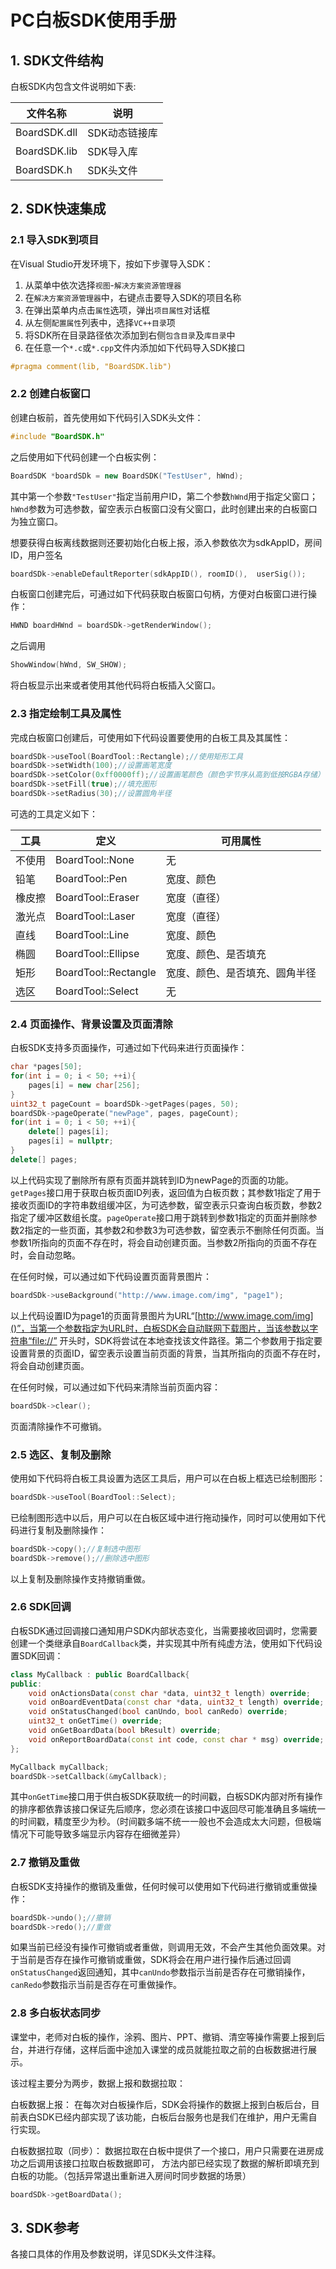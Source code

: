 # PC白板SDK使用手册
## 1. SDK文件结构
白板SDK内包含文件说明如下表:

|文件名称|说明|
|---|---|
|BoardSDK.dll|SDK动态链接库|
|BoardSDK.lib|SDK导入库|
|BoardSDK.h|SDK头文件|

## 2. SDK快速集成
### 2.1 导入SDK到项目
在Visual Studio开发环境下，按如下步骤导入SDK：

1. 从菜单中依次选择`视图`-`解决方案资源管理器`
2. 在`解决方案资源管理器`中，右键点击要导入SDK的项目名称
3. 在弹出菜单内点击`属性`选项，弹出`项目属性`对话框
4. 从左侧`配置属性`列表中，选择`VC++目录`项
5. 将SDK所在目录路径依次添加到右侧`包含目录`及`库目录`中
6. 在任意一个`*.c`或`*.cpp`文件内添加如下代码导入SDK接口

```C++
#pragma comment(lib, "BoardSDK.lib")
```

### 2.2 创建白板窗口
创建白板前，首先使用如下代码引入SDK头文件：

```C++
#include "BoardSDK.h"
```

之后使用如下代码创建一个白板实例：

```C++
BoardSDK *boardSDk = new BoardSDK("TestUser", hWnd);
```

其中第一个参数`"TestUser"`指定当前用户ID，第二个参数`hWnd`用于指定父窗口；`hWnd`参数为可选参数，留空表示白板窗口没有父窗口，此时创建出来的白板窗口为独立窗口。

想要获得白板离线数据则还要初始化白板上报，添入参数依次为sdkAppID，房间ID，用户签名
```C++
boardSDk->enableDefaultReporter(sdkAppID(), roomID(),  userSig());
```

白板窗口创建完后，可通过如下代码获取白板窗口句柄，方便对白板窗口进行操作：

```C++
HWND boardHWnd = boardSDk->getRenderWindow();
```

之后调用

```C++
ShowWindow(hWnd, SW_SHOW);
```

将白板显示出来或者使用其他代码将白板插入父窗口。




### 2.3 指定绘制工具及属性
完成白板窗口创建后，可使用如下代码设置要使用的白板工具及其属性：

```C++
boardSDk->useTool(BoardTool::Rectangle);//使用矩形工具
boardSDk->setWidth(100);//设置画笔宽度
boardSDk->setColor(0xff0000ff);//设置画笔颜色（颜色字节序从高到低按RGBA存储）
boardSDk->setFill(true);//填充图形
boardSDk->setRadius(30);//设置圆角半径
```

可选的工具定义如下：

|工具|定义|可用属性|
|---|---|---|
|不使用|BoardTool::None|无|
|铅笔|BoardTool::Pen|宽度、颜色|
|橡皮擦|BoardTool::Eraser|宽度（直径）|
|激光点|BoardTool::Laser|宽度（直径）|
|直线|BoardTool::Line|宽度、颜色|
|椭圆|BoardTool::Ellipse|宽度、颜色、是否填充|
|矩形|BoardTool::Rectangle|宽度、颜色、是否填充、圆角半径|
|选区|BoardTool::Select|无|

### 2.4 页面操作、背景设置及页面清除
白板SDK支持多页面操作，可通过如下代码来进行页面操作：

```C++
char *pages[50];
for(int i = 0; i < 50; ++i){
    pages[i] = new char[256];
}
uint32_t pageCount = boardSDk->getPages(pages, 50);
boardSDk->pageOperate("newPage", pages, pageCount);
for(int i = 0; i < 50; ++i){
    delete[] pages[i];
    pages[i] = nullptr;
}
delete[] pages;
```

以上代码实现了删除所有原有页面并跳转到ID为newPage的页面的功能。`getPages`接口用于获取白板页面ID列表，返回值为白板页数；其参数1指定了用于接收页面ID的字符串数组缓冲区，为可选参数，留空表示只查询白板页数，参数2指定了缓冲区数组长度。`pageOperate`接口用于跳转到参数1指定的页面并删除参数2指定的一些页面，其参数2和参数3为可选参数，留空表示不删除任何页面。当参数1所指向的页面不存在时，将会自动创建页面。当参数2所指向的页面不存在时，会自动忽略。

在任何时候，可以通过如下代码设置页面背景图片：

```C++
boardSDk->useBackground("http://www.image.com/img", "page1");
```

以上代码设置ID为page1的页面背景图片为URL“[http://www.image.com/img]()”，当第一个参数指定为URL时，白板SDK会自动联网下载图片，当该参数以字符串“file://” 开头时，SDK将尝试在本地查找该文件路径。第二个参数用于指定要设置背景的页面ID，留空表示设置当前页面的背景，当其所指向的页面不存在时，将会自动创建页面。

在任何时候，可以通过如下代码来清除当前页面内容：

```C++
boardSDk->clear();
```

页面清除操作不可撤销。

### 2.5 选区、复制及删除
使用如下代码将白板工具设置为选区工具后，用户可以在白板上框选已绘制图形：

```C++
boardSDk->useTool(BoardTool::Select);
```

已绘制图形选中以后，用户可以在白板区域中进行拖动操作，同时可以使用如下代码进行复制及删除操作：

```C++
boardSDk->copy();//复制选中图形
boardSDk->remove();//删除选中图形
```

以上复制及删除操作支持撤销重做。

### 2.6 SDK回调
白板SDK通过回调接口通知用户SDK内部状态变化，当需要接收回调时，您需要创建一个类继承自`BoardCallback`类，并实现其中所有纯虚方法，使用如下代码设置SDK回调：

```C++
class MyCallback : public BoardCallback{
public:
    void onActionsData(const char *data, uint32_t length) override;
    void onBoardEventData(const char *data, uint32_t length) override;
    void onStatusChanged(bool canUndo, bool canRedo) override;
    uint32_t onGetTime() override;
    void onGetBoardData(bool bResult) override;
    void onReportBoardData(const int code, const char * msg) override;
};

MyCallback myCallback;
boardSDk->setCallback(&myCallback);
```

其中`onGetTime`接口用于供白板SDK获取统一的时间戳，白板SDK内部对所有操作的排序都依靠该接口保证先后顺序，您必须在该接口中返回尽可能准确且多端统一的时间戳，精度至少为秒。（时间戳多端不统一一般也不会造成太大问题，但极端情况下可能导致多端显示内容存在细微差异）

### 2.7 撤销及重做
白板SDK支持操作的撤销及重做，任何时候可以使用如下代码进行撤销或重做操作：

```C++
boardSDk->undo();//撤销
boardSDk->redo();//重做
```

如果当前已经没有操作可撤销或者重做，则调用无效，不会产生其他负面效果。对于当前是否存在操作可撤销或重做，SDK将会在用户进行操作后通过回调`onStatusChanged`返回通知，其中`canUndo`参数指示当前是否存在可撤销操作，`canRedo`参数指示当前是否存在可重做操作。

### 2.8 多白板状态同步

课堂中，老师对白板的操作，涂鸦、图片、PPT、撤销、清空等操作需要上报到后台，并进行存储，这样后面中途加入课堂的成员就能拉取之前的白板数据进行展示。

该过程主要分为两步，数据上报和数据拉取：

白板数据上报：
在每次对白板操作后，SDK会将操作的数据上报到白板后台，目前表白SDK已经内部实现了该功能，白板后台服务也是我们在维护，用户无需自行实现。

白板数据拉取（同步）：
数据拉取在白板中提供了一个接口，用户只需要在进房成功之后调用该接口拉取白板数据即可， 方法内部已经实现了数据的解析即填充到白板的功能。（包括异常退出重新进入房间时同步数据的场景）
```C++
boardSDk->getBoardData();
```

## 3. SDK参考
各接口具体的作用及参数说明，详见SDK头文件注释。


